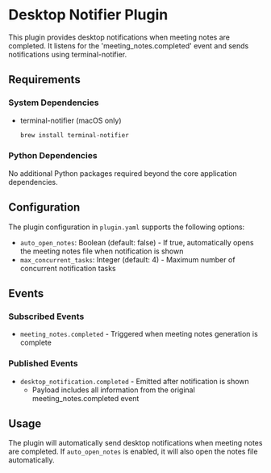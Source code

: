 # Desktop Notifier Plugin

This plugin provides desktop notifications when meeting notes are completed. It listens for the 'meeting_notes.completed' event and sends notifications using terminal-notifier.

## Requirements

### System Dependencies
- terminal-notifier (macOS only)
  ```bash
  brew install terminal-notifier
  ```

### Python Dependencies
No additional Python packages required beyond the core application dependencies.

## Configuration

The plugin configuration in `plugin.yaml` supports the following options:

- `auto_open_notes`: Boolean (default: false) - If true, automatically opens the meeting notes file when notification is shown
- `max_concurrent_tasks`: Integer (default: 4) - Maximum number of concurrent notification tasks

## Events

### Subscribed Events
- `meeting_notes.completed` - Triggered when meeting notes generation is complete

### Published Events
- `desktop_notification.completed` - Emitted after notification is shown
  - Payload includes all information from the original meeting_notes.completed event

## Usage

The plugin will automatically send desktop notifications when meeting notes are completed. If `auto_open_notes` is enabled, it will also open the notes file automatically.

